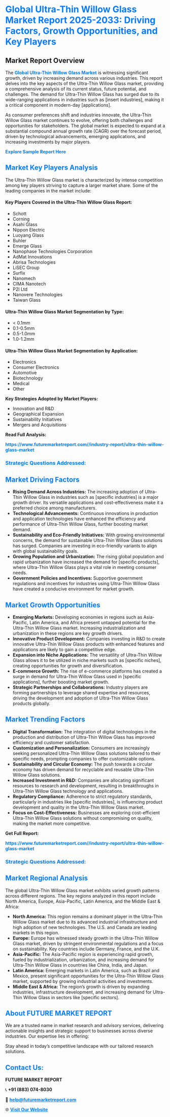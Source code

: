 <h1 style="color: #007BFF;">Global Ultra-Thin Willow Glass Market Report 2025-2033: Driving Factors, Growth Opportunities, and Key Players</h1>

<section id="overview">
<h2>Market Report Overview</h2>
<p>The <a href="https://www.futuremarketreport.com//industry-report/ultra-thin-willow-glass-market" style="color: #007BFF; text-decoration: none;"><strong>Global Ultra-Thin Willow Glass Market</strong></a> is witnessing significant growth, driven by increasing demand across various industries. This report delves into the key aspects of the Ultra-Thin Willow Glass market, providing a comprehensive analysis of its current status, future potential, and challenges. The demand for Ultra-Thin Willow Glass has surged due to its wide-ranging applications in industries such as [insert industries], making it a critical component in modern-day [applications].</p>
<p>As consumer preferences shift and industries innovate, the Ultra-Thin Willow Glass market continues to evolve, offering both challenges and opportunities for stakeholders. The global market is expected to expand at a substantial compound annual growth rate (CAGR) over the forecast period, driven by technological advancements, emerging applications, and increasing investments by major players.</p>
</section>

<section id="overview">
<p><a href="https://www.futuremarketreport.com//request-sample/reportId=84854" style="color: #007BFF; text-decoration: none;"><strong>Explore Sample Report Here</strong></a></p>
</section>

<section id="key-players">
<h2 style="color: #007BFF;">Market Key Players Analysis</h2>
<p>The Ultra-Thin Willow Glass market is characterized by intense competition among key players striving to capture a larger market share. Some of the leading companies in the market include:</p>
<h4>Key Players Covered in the Ultra-Thin Willow Glass Report:</h4>
<ul><li>Schott</li><li>Corning</li><li>Asahi Glass</li><li>Nippon Electric</li><li>Luoyang Glass</li><li>Buhler</li><li>Emerge Glass</li><li>Nanophase Technologies Corporation</li><li>AdMat Innovations</li><li>Abrisa Technologies</li><li>LiSEC Group</li><li>Surfix</li><li>Nanomech</li><li>CIMA Nanotech</li><li>P2I Ltd</li><li>Nanovere Technologies</li><li>Taiwan Glass</li></ul>
<h4>Ultra-Thin Willow Glass Market Segmentation by Type:</h4>
<ul><li>&lt; 0.1mm</li><li>0.1-0.5mm</li><li>0.5-1.0mm</li><li>1.0-1.2mm</li></ul>

<h4>Ultra-Thin Willow Glass Market Segmentation by Application:</h4>
<ul><li>Electronics</li><li>Consumer Electronics</li><li>Automotive</li><li>Biotechnology</li><li>Medical</li><li>Other</li></ul>
<p><strong>Key Strategies Adopted by Market Players:</strong></p>
<ul>
<li>Innovation and R&D</li>
<li>Geographical Expansion</li>
<li>Sustainability Initiatives</li>
<li>Mergers and Acquisitions</li>
</ul>
</section>

<section>
<p><strong>Read Full Analysis: </strong></p><a href="https://www.futuremarketreport.com//industry-report/ultra-thin-willow-glass-market" style="color: #007BFF; text-decoration: none;"><strong>https://www.futuremarketreport.com//industry-report/ultra-thin-willow-glass-market</strong></a>
<h3 style="color: #007BFF;">Strategic Questions Addressed:</h3>
</section>

<section id="driving-factors">
<h2 style="color: #007BFF;">Market Driving Factors</h2>
<ul>
<li><strong>Rising Demand Across Industries:</strong> The increasing adoption of Ultra-Thin Willow Glass in industries such as [specific industries] is a major growth driver. Its versatile applications and cost-effectiveness make it a preferred choice among manufacturers.</li>
<li><strong>Technological Advancements:</strong> Continuous innovations in production and application technologies have enhanced the efficiency and performance of Ultra-Thin Willow Glass, further boosting market demand.</li>
<li><strong>Sustainability and Eco-Friendly Initiatives:</strong> With growing environmental concerns, the demand for sustainable Ultra-Thin Willow Glass solutions has surged. Companies are investing in eco-friendly variants to align with global sustainability goals.</li>
<li><strong>Growing Population and Urbanization:</strong> The rising global population and rapid urbanization have increased the demand for [specific products], where Ultra-Thin Willow Glass plays a vital role in meeting consumer needs.</li>
<li><strong>Government Policies and Incentives:</strong> Supportive government regulations and incentives for industries using Ultra-Thin Willow Glass have created a conducive environment for market growth.</li>
</ul>
</section>

<section id="growth-opportunities">
<h2 style="color: #007BFF;">Market Growth Opportunities</h2>
<ul>
<li><strong>Emerging Markets:</strong> Developing economies in regions such as Asia-Pacific, Latin America, and Africa present untapped potential for the Ultra-Thin Willow Glass market. Increasing industrialization and urbanization in these regions are key growth drivers.</li>
<li><strong>Innovative Product Development:</strong> Companies investing in R&D to create innovative Ultra-Thin Willow Glass products with enhanced features and applications are likely to gain a competitive edge.</li>
<li><strong>Expansion into Niche Applications:</strong> The versatility of Ultra-Thin Willow Glass allows it to be utilized in niche markets such as [specific niches], creating opportunities for growth and diversification.</li>
<li><strong>E-commerce Growth:</strong> The rise of e-commerce platforms has created a surge in demand for Ultra-Thin Willow Glass used in [specific applications], further boosting market growth.</li>
<li><strong>Strategic Partnerships and Collaborations:</strong> Industry players are forming partnerships to leverage shared expertise and resources, driving the development and adoption of Ultra-Thin Willow Glass products globally.</li>
</ul>
</section>

<section id="trending-factors">
<h2 style="color: #007BFF;">Market Trending Factors</h2>
<ul>
<li><strong>Digital Transformation:</strong> The integration of digital technologies in the production and distribution of Ultra-Thin Willow Glass has improved efficiency and customer satisfaction.</li>
<li><strong>Customization and Personalization:</strong> Consumers are increasingly seeking personalized Ultra-Thin Willow Glass solutions tailored to their specific needs, prompting companies to offer customizable options.</li>
<li><strong>Sustainability and Circular Economy:</strong> The push towards a circular economy has driven demand for recyclable and reusable Ultra-Thin Willow Glass solutions.</li>
<li><strong>Increased Investment in R&D:</strong> Companies are allocating significant resources to research and development, resulting in breakthroughs in Ultra-Thin Willow Glass technology and applications.</li>
<li><strong>Regulatory Compliance:</strong> Adherence to strict regulatory standards, particularly in industries like [specific industries], is influencing product development and quality in the Ultra-Thin Willow Glass market.</li>
<li><strong>Focus on Cost-Effectiveness:</strong> Businesses are exploring cost-efficient Ultra-Thin Willow Glass solutions without compromising on quality, making the market more competitive.</li>
</ul>
</section>

<section>
<p><strong>Get Full Report: </strong></p><a href="https://www.futuremarketreport.com//industry-report/ultra-thin-willow-glass-market" style="color: #007BFF; text-decoration: none;"><strong>https://www.futuremarketreport.com//industry-report/ultra-thin-willow-glass-market</strong></a>
<h3 style="color: #007BFF;">Strategic Questions Addressed:</h3>
</section>


<section id="regional-analysis">
<h2 style="color: #007BFF;">Market Regional Analysis</h2>
<p>The global Ultra-Thin Willow Glass market exhibits varied growth patterns across different regions. The key regions analyzed in this report include North America, Europe, Asia-Pacific, Latin America, and the Middle East & Africa:</p>
<ul>
<li><strong>North America:</strong> This region remains a dominant player in the Ultra-Thin Willow Glass market due to its advanced industrial infrastructure and high adoption of new technologies. The U.S. and Canada are leading markets in this region.</li>
<li><strong>Europe:</strong> Europe has witnessed steady growth in the Ultra-Thin Willow Glass market, driven by stringent environmental regulations and a focus on sustainability. Key countries include Germany, France, and the U.K.</li>
<li><strong>Asia-Pacific:</strong> The Asia-Pacific region is experiencing rapid growth, fueled by industrialization, urbanization, and increasing demand for Ultra-Thin Willow Glass in countries like China, India, and Japan.</li>
<li><strong>Latin America:</strong> Emerging markets in Latin America, such as Brazil and Mexico, present significant opportunities for the Ultra-Thin Willow Glass market, supported by growing industrial activities and investments.</li>
<li><strong>Middle East & Africa:</strong> The region’s growth is driven by expanding industries, infrastructure development, and increasing demand for Ultra-Thin Willow Glass in sectors like [specific sectors].</li>
</ul>
</section>

<footer>
<h2 style="color: #007BFF;">About FUTURE MARKET REPORT</h2>
<p>We are a trusted name in market research and advisory services, delivering actionable insights and strategic support to businesses across diverse industries. Our expertise lies in offering:</p>

<p>Stay ahead in today’s competitive landscape with our tailored research solutions.</p>

<h2 style="color: #007BFF;">Contact Us:</h2>
<p><strong>FUTURE MARKET REPORT</strong></p>
<p>📞 <strong>+91 (883) 074-8030</strong></p>
<p>📧 <strong><a href="mailto:help@futuremarketreport.com" style="color: #007BFF;">help@futuremarketreport.com</a></strong></p>
<p>🌐 <strong><a href="https://www.futuremarketreport.com/" style="color: #007BFF;">Visit Our Website</a></strong></p>
</footer>